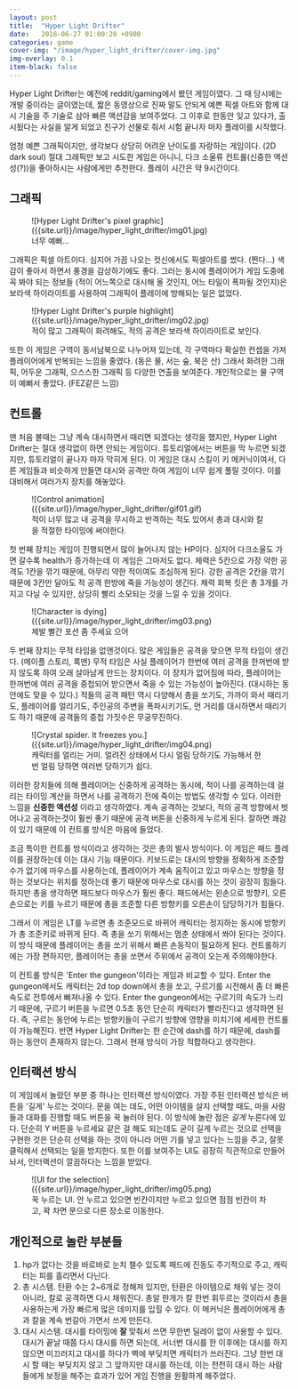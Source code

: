 ```yaml
---
layout: post
title:  "Hyper Light Drifter"
date:   2016-06-27 01:00:20 +0900
categories: game
cover-img: "/image/hyper_light_drifter/cover-img.jpg"
img-overlay: 0.1
item-black: false
---
```


Hyper Light Drifter는 예전에 reddit/gaming에서 봤던 게임이였다. 그 때 당시에는 개발 중이라는 글이였는데, 짧은 동영상으로 진짜 말도 안되게 예쁜 픽셀 아트와 함께 대시 기술을 주 기술로 삼아 빠른 액션감을 보여주었다. 그 이후로 한동안 잊고 있다가, 출시됬다는 사실을 알게 되었고 친구가 선물로 줘서 시험 끝나자 마자 플레이를 시작했다.

엄청 예쁜 그래픽이지만, 생각보다 상당히 어려운 난이도를 자랑하는 게임이다. (2D dark soul) 절대 그래픽만 보고 시도한 게임은 아니니, 다크 소울류 컨트롤(신중한 액션성(?))을 좋아하시는 사람에게만 추천한다. 플레이 시간은 약 9시간이다.

## 그래픽

<figure markdown="1">
![Hyper Light Drifter's pixel graphic]({{site.url}}/image/hyper_light_drifter/img01.jpg)
<figcaption>
너무 예뻐...
</figcaption>
</figure>

그래픽은 픽셀 아트이다. 심지어 가끔 나오는 컷신에서도 픽셀아트를 썼다. (쩐다...) 색감이 좋아서 하면서 풍경을 감상하기에도 좋다. 그러는 동시에 플레이어가 게임 도중에 꼭 봐야 되는 정보들 (적이 어느쪽으로 대시해 올 것인지, 어느 타일이 폭파될 것인지)은 보라색 하이라이트를 사용하여 그래픽이 플레이에 방해되는 일은 없었다.

<figure markdown="1">
![Hyper Light Drifter's purple highlight]({{site.url}}/image/hyper_light_drifter/img02.jpg)
<figcaption>
적이 많고 그래픽이 화려해도, 적의 공격은 보라색 하이라이트로 보인다.
</figcaption>
</figure>

또한 이 게임은 구역이 동서남북으로 나누어져 있는데, 각 구역마다 확실한 컨셉을 가져 플레이어에게 반복되는 느낌을 줄였다. (동은 물, 서는 숲, 북은 산) 그래서 화려한 그래픽, 어두운 그래픽, 으스스한 그래픽 등 다양한 연출을 보여준다. 개인적으로는 물 구역이 예뻐서 좋았다. (FEZ같은 느낌)

## 컨트롤

맨 처음 볼때는 그냥 계속 대시하면서 때리면 되겠다는 생각을 했지만, Hyper Light Drifter는 절대 생각없이 하면 안되는 게임이다. 튜토리얼에서는 버튼을 막 누르면 되겠지만, 튜토리얼이 끝나자 마자 막히게 된다. 이 게임은 대시 스킬이 키 메커닉이여서, 다른 게임들과 비슷하게 만들면 대시와 공격만 하여 게임이 너무 쉽게 풀릴 것이다. 이를 대비해서 여러가지 장치를 해놓았다.

<figure markdown="1">
![Control animation]({{site.url}}/image/hyper_light_drifter/gif01.gif)
<figcaption>
적이 너무 많고 내 공격을 무시하고 반격하는 적도 있어서 총과 대시와 칼을 적절한 타이밍에 써야한다.
</figcaption>
</figure>

첫 번째 장치는 게임이 진행되면서 많이 늘어나지 않는 HP이다. 심지어 다크소울도 가면 갈수록 health가 증가하는데 이 게임은 그마저도 없다. 체력은 5칸으로 가장 약한 공격도 1칸을 깎기 때문에, 아무리 약한 적이여도 조심하게 된다. 강한 공격은 2칸을 깎기 때문에 3칸만 달아도 적 공격 한방에 죽을 가능성이 생긴다. 채력 회복 킷은 총 3개를 가지고 다닐 수 있지만, 상당히 빨리 소모되는 것을 느낄 수 있을 것이다.

<figure markdown="1">
![Character is dying]({{site.url}}/image/hyper_light_drifter/img03.png)
<figcaption>
제발 빨간 포션 좀 주세요 으어
</figcaption>
</figure>

두 번째 장치는 무적 타임을 없앤것이다. 많은 게임들은 공격을 맞으면 무적 타임이 생긴다. (메이플 스토리, 록맨) 무적 타임은 사실 플레이어가 한번에 여러 공격을 한꺼번에 받지 않도록 하여 오래 살아남게 만드는 장치이다. 이 장치가 없어짐에 따라, 플레이어는 한꺼번에 여러 공격을 중첩되어 받으면서 죽을 수 있는 가능성이 높아진다. (대시하는 동안에도 맞을 수 있다.) 적들의 공격 패턴 역시 다양해서 총을 쏘기도, 가까이 와서 때리기도, 플레이어를 얼리기도, 주인공의 주변을 폭파시키기도, 먼 거리를 대시하면서 때리기도 하기 때문에 공격들의 중첩 가짓수은 무궁무진하다.

<figure markdown="1">
![Crystal spider. It freezes you.]({{site.url}}/image/hyper_light_drifter/img04.png)
<figcaption>
캐릭터를 얼리는 거미. 얼려진 상태에서 다시 얼림 당하기도 가능해서 한번 얼림 당하면 여러번 당하기가 쉽다.
</figcaption>
</figure>

이러한 장치들에 의해 플레이어는 신중하게 공격하는 동시에, 적이 나를 공격하는데 걸리는 타이밍 계산을 하면서 나를 공격하기 전에 죽이는 방법도 생각할 수 있다. 이러한 느낌을 **신중한 액션성** 이라고 생각하였다. 계속 공격하는 것보다, 적의 공격 방향에서 벗어나고 공격하는것이 훨씬 좋기 때문에 공격 버튼을 신중하게 누르게 된다. 잘하면 쾌감이 있기 때문에 이 컨트롤 방식은 마음에 들었다.

조금 특이한 컨트롤 방식이라고 생각하는 것은 총의 발사 방식이다. 이 게임은 패드 플레이를 권장하는데 이는 대시 기능 때문이다. 키보드로는 대시의 방향을 정확하게 조준할 수가 없기에 마우스를 사용하는데, 플레이어가 계속 움직이고 있고 마우스는 방향을 정하는 것보다는 위치를 정하는데 좋기 때문에 마우스로 대시를 하는 것이 굉장히 힘들다. 하지만 총을 생각하면 패드보다 마우스가 훨씬 좋다. 패드에서는 왼손으로 방향키, 오른손으로는 키를 누르기 때문에 총을 조준할 다른 방향키를 오른손이 담당하기가 힘들다.

그래서 이 게임은 LT를 누르면 총 조준모드로 바뀌어 캐릭터는 정지하는 동시에 방향키가 총 조준키로 바뀌게 된다. 즉 총을 쏘기 위해서는 멈춘 상태에서 쏴야 된다는 것이다. 이 방식 때문에 플레이어는 총을 쏘기 위해서 빠른 손동작이 필요하게 된다. 컨트롤하기에는 가장 편하지만, 플레이어는 총을 쏘면서 주위에서 공격이 오는게 주의해야한다.

이 컨트롤 방식은 'Enter the gungeon'이라는 게임과 비교할 수 있다. Enter the gungeon에서도 캐릭터는 2d top down에서 총을 쏘고, 구르기를 시전해서 좀 더 빠른 속도로 전투에서 빠져나올 수 있다. Enter the gungeon에서는 구르기의 속도가 느리기 때문에, 구르기 버튼을 누르면 0.5초 동안 단순히 캐릭터가 빨라진다고 생각하면 된다. 즉, 구르는 동안에 누르는 방향키들이 구르기 방향에 영향을 미치기에 세세한 컨트롤이 가능해진다. 반면 Hyper Light Drifter는 한 순간에 dash를 하기 때문에, dash를 하는 동안이 존재하지 않는다. 그래서 현재 방식이 가장 적합하다고 생각한다.

## 인터랙션 방식

이 게임에서 놀랐던 부분 중 하나는 인터랙션 방식이였다. 가장 주된 인터랙션 방식은 버튼을 '길게' 누르는 것이다. 문을 여는 데도, 어떤 아이템을 살지 선택할 때도, 마을 사람들과 대화를 진행할 때도 버튼을 꾹 눌러야 된다. 이 방식에 놀란 점은 *길게* 누른다에 있다. 단순히 Y 버튼을 누르세요 같은 걸 해도 되는데도 굳이 길게 누르는 것으로 선택을 구현한 것은 단순히 선택을 하는 것이 아니라 어떤 기를 넣고 있다는 느낌을 주고, 잘못 클릭해서 선택되는 일을 방지한다. 또한 이를 보여주는 UI도 굉장히 직관적으로 만들어 놔서, 인터랙션이 깔끔하다는 느낌을 받았다.

<figure markdown="1">
![UI for the selection]({{site.url}}/image/hyper_light_drifter/img05.png)
<figcaption>
꾹 누르는 UI. 안 누르고 있으면 빈칸이지만 누르고 있으면 점점 빈칸이 차고, 꽉 차면 문으로 다른 장소로 이동한다.
</figcaption>
</figure>

## 개인적으로 놀란 부분들

1. hp가 없다는 것을 바로바로 눈치 챌수 있도록 패드에 진동도 주기적으로 주고, 캐릭터는 피를 흘리면서 다닌다.
2. 총 시스템. 탄환 수는 2~6개로 정해져 있지만, 탄환은 아이템으로 채워 넣는 것이 아니라, 칼로 공격하면 다시 채워진다. 총알 한개가 칼 한번 휘두르는 것이라서 총을 사용하는게 가장 빠르게 많은 데미지를 입힐 수 있다. 이 메커닉은 플레이어에게 총과 칼을 계속 번갈아 가면서 쓰게 만든다.
3. 대시 시스템. 대시를 타이밍에 **잘** 맞춰서 쓰면 무한번 딜레이 없이 사용할 수 있다. 대시가 끝날 때쯤 다시 대시를 하면 되는데, 서너번 대시를 한 이후에는 대시를 하지 않으면 미끄러지고 대시를 하다가 벽에 부딪치면 캐릭터가 쓰러진다. 그냥 한번 대시 할 때는 부딪치지 않고 그 앞까지만 대시를 하는데, 이는 천천히 대시 하는 사람들에게 보정을 해주는 효과가 있어 게임 진행을 원활하게 해주었다.